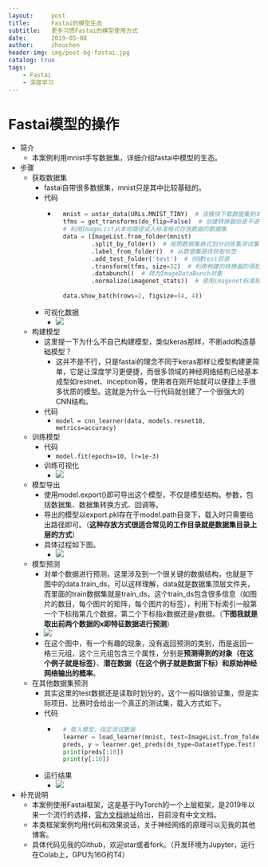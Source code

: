 ```yaml
---
layout:     post
title:      Fastai的模型生态
subtitle:   更多习惯Fastai的模型使用方式
date:       2019-05-08
author:     zhouchen
header-img: img/post-bg-fastai.jpg
catalog: true
tags:
    - Fastai
    - 深度学习
---
```


# Fastai模型的操作
- 简介
	- 本案例利用mnist手写数据集，详细介绍fastai中模型的生态。
- 步骤
	- 获取数据集
		- fastai自带很多数据集，mnist只是其中比较基础的。
		- 代码
			- ```python
				mnist = untar_data(URLs.MNIST_TINY)  # 该模块下载数据集到本地目录并返回路径
				tfms = get_transforms(do_flip=False)  # 创建转换器但是不进行翻转（注意不是所有数据集都适合任何模式的增广，对手写数字，翻转意味着变为另一个数字）
				# 利用ImageList从本地路径读入标准格式存放数据的数据集
				data = (ImageList.from_folder(mnist)
				        .split_by_folder()  # 按照数据集格式划分训练集测试集
				        .label_from_folder()  # 从数据集路径获取标签
				        .add_test_folder('test')  # 创建test目录
				        .transform(tfms, size=32)  # 利用构建的转换器的得到处理后的图片数据，大小调整为32*32
				        .databunch()  # 转为ImageDataBunch对象
				        .normalize(imagenet_stats))  # 使用imagenet标准规范化数据
				
				data.show_batch(rows=2, figsize=(4, 4))
				```
		- 可视化数据
			- ![](https://img-blog.csdnimg.cn/20190508202230101.png)
	- 构建模型
		- 这里提一下为什么不自己构建模型，类似keras那样，不断add构造基础模型？
			- 这并不是不行，只是fastai的理念不同于keras那样让模型构建更简单，它是让深度学习更便捷，而很多领域的神经网络结构已经基本成型如restnet、inception等，使用者在刚开始就可以便捷上手很多优质的模型。这就是为什么一行代码就创建了一个很强大的CNN结构。
		- 代码
			- `model = cnn_learner(data, models.resnet18, metrics=accuracy)`
	- 训练模型
		- 代码
			- `model.fit(epochs=10, lr=1e-3)`
		- 训练可视化
			- ![](https://img-blog.csdnimg.cn/20190508203001415.png)
	- 模型导出
		- 使用model.export()即可导出这个模型，不仅是模型结构。参数，包括数据集、数据集转换方式、回调等。
		- 导出的模型以export.pkl存在于model.path目录下，载入时只需要给出路径即可。（**这种存放方式很适合常见的工作目录就是数据集目录上层的方式**）
		- 具体过程如下图。
			- ![](https://img-blog.csdnimg.cn/20190508203949749.png)
	- 模型预测
		- 对单个数据进行预测，这里涉及到一个很关键的数据结构，也就是下图中的data.train_ds，可以这样理解，data就是数据集顶层文件夹，而里面的train数据集就是train_ds，这个train_ds包含很多信息（如图片的数目，每个图片的矩阵，每个图片的标签），利用下标索引一般第一个下标指第几个数据，第二个下标指x数据还是y数据。（**下图我就是取出前两个数据的x即特征数据进行预测**）
		- ![](https://img-blog.csdnimg.cn/20190508204735563.png)
		- 在这个图中，有一个有趣的现象，没有返回预测的类别，而是返回一格三元组，这个三元组包含三个属性，分别是**预测得到的对象（在这个例子就是标签）**、**潜在数据（在这个例子就是数据下标）**和**原始神经网络输出的概率**。
	- 在其他数据集预测
		- 其实这里的test数据还是读取时划分的，这个一般叫做验证集，但是实际项目、比赛时会给出一个真正的测试集，载入方式如下。
		- 代码
			- ```python
				# 载入模型，指定测试数据
				learner = load_learner(mnist, test=ImageList.from_folder(mnist/'test'))
				preds, y = learner.get_preds(ds_type=DatasetType.Test)  # 指定数据集类型为测试集
				print(preds[:10])
				print(y[:10])
				```
		- 运行结果
			- ![](https://img-blog.csdnimg.cn/20190508205851646.png)
- 补充说明
	- 本案例使用Fastai框架，这是基于PyTorch的一个上层框架，是2019年以来一个流行的选择，[官方文档地址](https://docs.fast.ai/)给出，目前没有中文文档。
	- 本类框架案例均用代码和效果说话，关于神经网络的原理可以见我的其他博客。
	- 具体代码见我的Github，欢迎star或者fork。（开发环境为Jupyter，运行在Colab上，GPU为16G的T4）